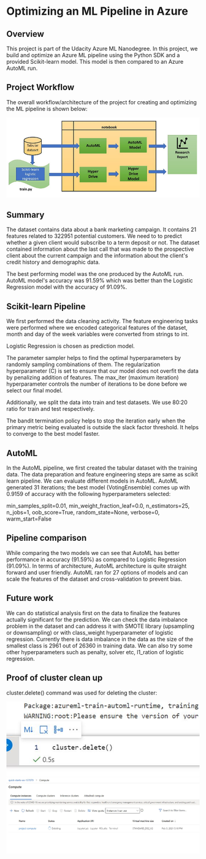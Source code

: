 # Optimizing an ML Pipeline in Azure

## Overview
This project is part of the Udacity Azure ML Nanodegree.
In this project, we build and optimize an Azure ML pipeline using the Python SDK and a provided Scikit-learn model.
This model is then compared to an Azure AutoML run.

## Project Workflow
The overall workflow/architecture of the project for creating and optimizing the ML pipeline is shown below:

![architecture](architecture.JPG)

## Summary
The dataset contains data about a bank marketing campaign. It contains 21 features related to 322951 potential customers. We need to to predict whether a given client would subscribe to a term deposit or not. The dataset contained information about the last call that was made to the prospective client about the current campaign and the information about the client's credit history and demographic data.

The best performing model was the one produced by the AutoML run. AutoML model's accuracy was 91.59% which was better than the Logistic Regression model with the accuracy of 91.09%.

## Scikit-learn Pipeline
We first performed the data cleaning activity. The feature engineering tasks were performed where we encoded categorical features of the dataset, month and day of the week variables were converted from strings to int. 

Logistic Regression is chosen as prediction model.

The parameter sampler helps to find the optimal hyperparameters by randomly sampling combinations of them. 
The regularization hyperparameter (C) is set to ensure that our model does not overfit the data by penalizing addition of features. 
The max_iter (maximum iteration) hyperparameter controls the number of iterations to be done before we select our final model.

Additionally, we split the data into train and test datasets. We use 80:20 ratio for train and test respectively.

The bandit termination policy helps to stop the iteration early when the primary metric being evaluated is outside the slack factor threshold. It helps to converge to the best model faster.

## AutoML
In the AutoML pipeline, we first created the tabular dataset with the training data. The data preparation and feature engineering steps are same as scikit learn pipeline.
We can evaluate different models in AutoML. AutoML generated 31 iterations; the best model (VotingEnsemble) comes up with 0.9159 of accuracy with the following hyperparameters selected:

min_samples_split=0.01,
min_weight_fraction_leaf=0.0,
n_estimators=25,
n_jobs=1,
oob_score=True,
random_state=None,
verbose=0,
warm_start=False

## Pipeline comparison
While comparing the two models we can see that AutoML has better performance in accuracy (91.59%) as compared to Logistic Regression (91.09%).
In terms of architecture, AutoML architecture is quite straight forward and user friendly. AutoML ran for 27 options of models and can scale the features of the dataset and cross-validation to prevent bias.

## Future work
We can do statistical analysis first on the data to finalize the features actually significant for the prediction. 
We can check the data imbalance problem in the dataset and can address it with SMOTE library (upsampling or downsampling) or with class_weight hyperparameter of logistic regression. Currently there is data imbalance in the data as the size of the smallest class is 2961 out of 26360 in training data.
We can also try some other hyperparameters such as penalty, solver etc, l1_ration of logistic regression.

## Proof of cluster clean up

cluster.delete() command was used for deleting the cluster:

![cluster_delete_command](./cluster_delete_command.JPG)
![cluster_deleted](./cluster_deleted.JPG)

